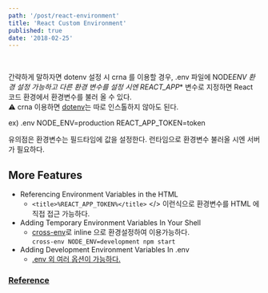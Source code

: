 ```yaml
---
path: '/post/react-environment'
title: 'React Custom Environment'
published: true
date: '2018-02-25'
---
```


</br>

간략하게 말하자면 dotenv 설정 시 crna 를 이용할 경우, .env 파일에 NODE*ENV 환경 설정 가능하고 다른 환경 변수를 설정 시엔 REACT_APP*\* 변수로 지정하면 React 코드 환경에서 환경변수를 불러 올 수 있다. </br>
:warning: crna 이용하면 [dotenv](https://github.com/motdotla/dotenv)는 따로 인스톨하지 않아도 된다.

ex) .env
NODE_ENV=production
REACT_APP_TOKEN=token

유의점은 환경변수는 필드타임에 값을 설정한다.
런타임으로 환경변수 불러올 시엔 서버가 필요하다.

## More Features

* Referencing Environment Variables in the HTML
  * `<title>%REACT_APP_TOKEN%</title>` </>
    이런식으로 환경변수를 HTML 에 직접 접근 가능하다.
* Adding Temporary Environment Variables In Your Shell
  * [cross-env](https://github.com/kentcdodds/cross-env)로 inline 으로 환경설정하여 이용가능하다. </br>
    `cross-env NODE_ENV=development npm start`
* Adding Development Environment Variables In .env
  * [.env 외 여러 옵션이 가능하다.](https://github.com/facebook/create-react-app/blob/next/packages/react-scripts/template/README.md#adding-development-environment-variables-in-env)

### [Reference](https://github.com/facebook/create-react-app/blob/next/packages/react-scripts/template/README.md#adding-custom-environment-variables)
